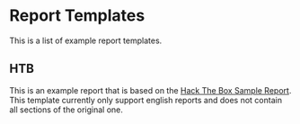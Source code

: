 # Report Templates

This is a list of example report templates.

## HTB

This is an example report that is based on
the [Hack The Box Sample Report](https://www.hackthebox.com/storage/press/samplereport/sample-penetration-testing-report-template.pdf).
This template currently only support english reports and does not contain all sections of the original one.
